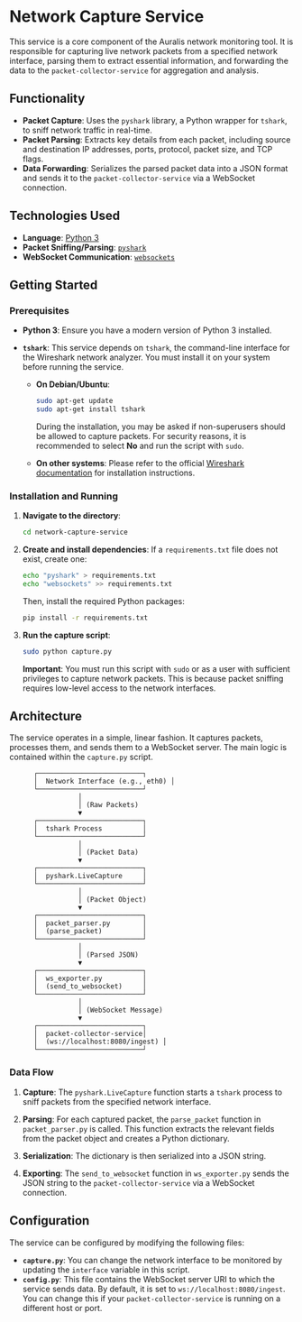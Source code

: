 # Network Capture Service

This service is a core component of the Auralis network monitoring tool. It is responsible for capturing live network packets from a specified network interface, parsing them to extract essential information, and forwarding the data to the `packet-collector-service` for aggregation and analysis.

## Functionality

- **Packet Capture**: Uses the `pyshark` library, a Python wrapper for `tshark`, to sniff network traffic in real-time.
- **Packet Parsing**: Extracts key details from each packet, including source and destination IP addresses, ports, protocol, packet size, and TCP flags.
- **Data Forwarding**: Serializes the parsed packet data into a JSON format and sends it to the `packet-collector-service` via a WebSocket connection.

## Technologies Used

- **Language**: [Python 3](https://www.python.org/)
- **Packet Sniffing/Parsing**: [`pyshark`](https://kiminewt.github.io/pyshark/)
- **WebSocket Communication**: [`websockets`](https://websockets.readthedocs.io/en/stable/)

## Getting Started

### Prerequisites

- **Python 3**: Ensure you have a modern version of Python 3 installed.
- **`tshark`**: This service depends on `tshark`, the command-line interface for the Wireshark network analyzer. You must install it on your system before running the service.

  - **On Debian/Ubuntu**:
    ```bash
    sudo apt-get update
    sudo apt-get install tshark
    ```
    During the installation, you may be asked if non-superusers should be allowed to capture packets. For security reasons, it is recommended to select **No** and run the script with `sudo`.

  - **On other systems**: Please refer to the official [Wireshark documentation](https://www.wireshark.org/download.html) for installation instructions.

### Installation and Running

1.  **Navigate to the directory**:
    ```bash
    cd network-capture-service
    ```

2.  **Create and install dependencies**:
    If a `requirements.txt` file does not exist, create one:
    ```bash
    echo "pyshark" > requirements.txt
    echo "websockets" >> requirements.txt
    ```
    Then, install the required Python packages:
    ```bash
    pip install -r requirements.txt
    ```

3.  **Run the capture script**:
    ```bash
    sudo python capture.py
    ```

    **Important**: You must run this script with `sudo` or as a user with sufficient privileges to capture network packets. This is because packet sniffing requires low-level access to the network interfaces.

## Architecture

The service operates in a simple, linear fashion. It captures packets, processes them, and sends them to a WebSocket server. The main logic is contained within the `capture.py` script.

```
      ┌──────────────────────────┐
      │  Network Interface (e.g., eth0) │
      └──────────────────────────┘
                 │
                 │ (Raw Packets)
                 ▼
      ┌──────────────────────────┐
      │  tshark Process          │
      └──────────────────────────┘
                 │
                 │ (Packet Data)
                 ▼
      ┌──────────────────────────┐
      │  pyshark.LiveCapture     │
      └──────────────────────────┘
                 │
                 │ (Packet Object)
                 ▼
      ┌──────────────────────────┐
      │  packet_parser.py        │
      │  (parse_packet)          │
      └──────────────────────────┘
                 │
                 │ (Parsed JSON)
                 ▼
      ┌──────────────────────────┐
      │  ws_exporter.py          │
      │  (send_to_websocket)     │
      └──────────────────────────┘
                 │
                 │ (WebSocket Message)
                 ▼
      ┌──────────────────────────┐
      │  packet-collector-service│
      │  (ws://localhost:8080/ingest) │
      └──────────────────────────┘
```

### Data Flow

1.  **Capture**: The `pyshark.LiveCapture` function starts a `tshark` process to sniff packets from the specified network interface.

2.  **Parsing**: For each captured packet, the `parse_packet` function in `packet_parser.py` is called. This function extracts the relevant fields from the packet object and creates a Python dictionary.

3.  **Serialization**: The dictionary is then serialized into a JSON string.

4.  **Exporting**: The `send_to_websocket` function in `ws_exporter.py` sends the JSON string to the `packet-collector-service` via a WebSocket connection.

## Configuration

The service can be configured by modifying the following files:

- **`capture.py`**: You can change the network interface to be monitored by updating the `interface` variable in this script.
- **`config.py`**: This file contains the WebSocket server URI to which the service sends data. By default, it is set to `ws://localhost:8080/ingest`. You can change this if your `packet-collector-service` is running on a different host or port.
